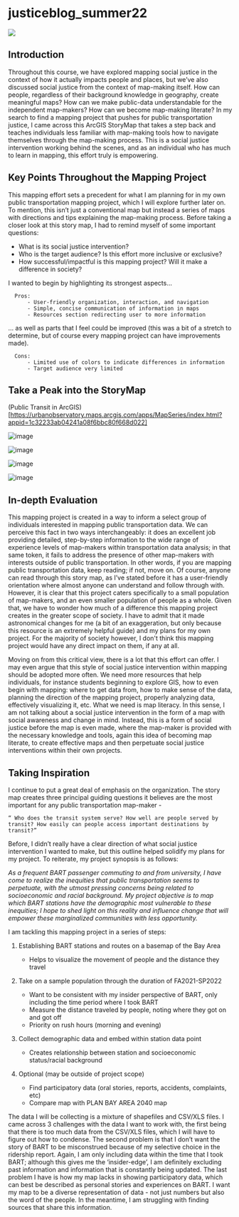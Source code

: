 # justiceblog_summer22

![ ](https://media.wired.com/photos/5e73c1d5df550d0009ec5955/16:9/w_2400,h_1350,c_limit/Transpo-subway-1212312984.jpg)  
## **Introduction** 

Throughout this course, we have explored mapping social justice in the context of how it actually impacts people and places, but we’ve also discussed social justice from the context of map-making itself. How can people, regardless of their background knowledge in geography, create meaningful maps? How can we make public-data understandable for the independent map-makers? How can we become map-making literate? In my search to find a mapping project that pushes for public transportation justice, I came across this ArcGIS StoryMap that takes a step back and teaches individuals less familiar with map-making tools how to navigate themselves through the map-making process. This is a social justice intervention working behind the scenes, and as an individual who has much to learn in mapping, this effort truly is empowering.    

## **Key Points Throughout the Mapping Project**

This mapping effort sets a precedent for what I am planning for in my own public transportation mapping project, which I will explore further later on. To mention, this isn’t just a conventional map but instead a series of maps with directions and tips explaining the map-making process. Before taking a closer look at this story map, I had to remind myself of some important questions: 

- What is its social justice intervention?
- Who is the target audience? Is this effort more inclusive or exclusive?
- How successful/impactful is this mapping project? Will it make a difference in society?

I wanted to begin by highlighting its strongest aspects…

      Pros:
          - User-friendly organization, interaction, and navigation 
          - Simple, concise communication of information in maps 
          - Resources section redirecting user to more information

… as well as parts that I feel could be improved (this was a bit of a stretch to determine, but of course every mapping project can have improvements made).

      Cons:
          - Limited use of colors to indicate differences in information
          - Target audience very limited

## **Take a Peak into the StoryMap**

(Public Transit in ArcGIS)[https://urbanobservatory.maps.arcgis.com/apps/MapSeries/index.html?appid=1c32233ab04241a08f6bbc80f668d022]

![image](https://user-images.githubusercontent.com/106696000/174417774-105d5e32-5ac3-48de-9436-e7708fb6298b.png)

![image](https://user-images.githubusercontent.com/106696000/174417822-8bc78124-d3b7-47cb-979e-0f1ebb971b6b.png)

![image](https://user-images.githubusercontent.com/106696000/174417857-cf5f6d3f-5023-4276-9a65-e1f9222a4713.png)

![image](https://user-images.githubusercontent.com/106696000/174418140-b34fb767-1a66-4117-8ca8-e54b0d65dd3a.png)

## **In-depth Evaluation**

This mapping project is created in a way to inform a select group of individuals interested in mapping public transportation data. We can perceive this fact in two ways interchangeably: it does an excellent job providing detailed, step-by-step information to the wide range of experience levels of map-makers within transportation data analysis; in that same token, it fails to address the presence of other map-makers with interests outside of public transportation. In other words, if you are mapping public transportation data, keep reading; if not, move on. Of course, anyone can read through this story map, as I’ve stated before it has a user-friendly orientation where almost anyone can understand and follow through with. However, it is clear that this project caters specifically to a small population of map-makers, and an even smaller population of people as a whole. Given that, we have to wonder how much of a difference this mapping project creates in the greater scope of society. I have to admit that it made astronomical changes for me (a bit of an exaggeration, but only because this resource is an extremely helpful guide) and my plans for my own project. For the majority of society however, I don't think this mapping project would have any direct impact on them, if any at all. 

Moving on from this critical view, there is a lot that this effort can offer. I may even argue that this style of social justice intervention within mapping should be adopted more often. We need more resources that help individuals, for instance students beginning to explore GIS, how to even begin with mapping: where to get data from, how to make sense of the data, planning the direction of the mapping project, properly analyzing data, effectively visualizing it, etc. What we need is map literacy. In this sense, I am not talking about a social justice intervention in the form of a map with social awareness and change in mind. Instead, this is a form of social justice before the map is even made, where the map-maker is provided with the necessary knowledge and tools, again this idea of becoming map literate, to create effective maps and then perpetuate social justice interventions within their own projects. 


## **Taking Inspiration**

I continue to put a great deal of emphasis on the organization. The story map creates three principal guiding questions it believes are the most important for any public transportation map-maker - 

    “ Who does the transit system serve? How well are people served by transit? How easily can people access important destinations by transit?”


Before, I didn’t really have a clear direction of what social justice intervention I wanted to make, but this outline helped solidify my plans for my project. To reiterate, my project synopsis is as follows:

_As a frequent BART passenger commuting to and from university, I have come to realize the inequities that public transportation seems to perpetuate, with the utmost pressing concerns being related to socioeconomic and racial background. My project objective is to map which BART stations have the demographic most vulnerable to these inequities; I hope to shed light on this reality and influence change that will empower these marginalized communities with less opportunity._ 

I am tackling this mapping project in a series of steps:

1. Establishing BART stations and routes on a basemap of the Bay Area 

      - Helps to visualize the movement of people and the distance they travel
      
2. Take on a sample population through the duration of FA2021-SP2022 

      - Want to be consistent with my insider perspective of BART, only including the time period where I took BART
      - Measure the distance traveled by people, noting where they got on and got off
      - Priority on rush hours (morning and evening)
             
3. Collect demographic data and embed within station data point

      - Creates relationship between station and socioeconomic status/racial background 
              
4. Optional (may be outside of project scope)

      - Find participatory data (oral stories, reports, accidents, complaints, etc)
      - Compare map with PLAN BAY AREA 2040 map 

The data I will be collecting is a mixture of shapefiles and CSV/XLS files. I came across 3 challenges with the data I want to work with, the first being that there is too much data from the CSV/XLS files, which I will have to figure out how to condense. The second problem is that I don’t want the story of BART to be misconstrued because of my selective choice in the ridership report. Again, I am only including data within the time that I took BART; although this gives me the ‘insider-edge’, I am definitely excluding past information and information that is constantly being updated. The last problem I have is how my map lacks in showing participatory data, which can best be described as personal stories and experiences on BART. I want my map to be a diverse representation of data - not just numbers but also the word of the people. In the meantime, I am struggling with finding sources that share this information. 

